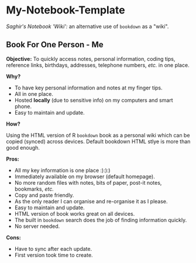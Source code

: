 # My-Notebook-Template

*Saghir's Notebook 'Wiki':* an alternative use of `bookdown` as a "wiki".

## Book For One Person - Me

**Objective:** To quickly access notes, personal information, coding tips, reference links, birthdays, addresses, telephone numbers, *etc.* in one place.

**Why?** 

* To have key personal information and notes at my finger tips.
* All in one place.
* Hosted **locally** (due to sensitive info) on my computers and smart phone.
* Easy to maintain and update.

**How?** 

Using the HTML version of R `bookdown` book as a personal wiki which can be copied (synced) across devices. Default bookdown HTML stlye is more than good enough.

**Pros:** 

* All my key information is one place :):):)
* Immediately available on my browser (default homepage).
* No more random files with notes, bits of paper, post-it notes, bookmarks, *etc.*
* Copy and paste friendly.
* As the only reader I can organise and re-organise it as I please.
* Easy to maintain and update. 
* HTML version of book works great on all devices.
* The built in `bookdown` search does the job of finding information quickly.
* No server needed.

**Cons:** 

* Have to sync after each update.
* First version took time to create.

